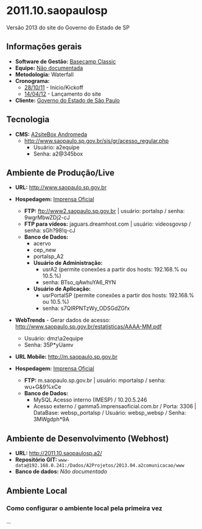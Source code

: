 # 2011.10.saopaulosp
Versão 2013 do site do Governo do Estado de SP

## Informações gerais

* **Software de Gestão:** [Basecamp Classic](https://a2comunicacao.basecamphq.com/projects/8313035-2011-10-saopaulosp/log)
* **Equipe:** [Não documentada](https://a2comunicacao.basecamphq.com/projects/8313035-2011-10-saopaulosp/todo_items/112069844/comments#comment_141871130)
* **Metodologia:** Waterfall
* **Cronograma:**
	* [28/10/11](https://a2comunicacao.basecamphq.com/milestones/25762613/comments) - Início/Kickoff
	* [14/04/12](https://a2comunicacao.basecamphq.com/milestones/25762622/comments) - Lançamento do site
* **Cliente:** [Governo do Estado de São Paulo](http://www.saopaulo.sp.gov.br/)

## Tecnologia

* **CMS:** [A2siteBox Andromeda](/projeto-web/setup/a2sitebox.md)
	* http://www.saopaulo.sp.gov.br/sis/gr/acesso_regular.php
		* Usuário: a2equipe
		* Senha: a2@345box

## Ambiente de Produção/Live

* **URL:** http://www.saopaulo.sp.gov.br
* **Hospedagem:** [Imprensa Oficial](/sandbox/hospedagem.md#imprensa-oficial)
	* **<a name="ftp">FTP</a>:** ftp://www2.saopaulo.sp.gov.br | usuário: portalsp / senha: 9wgrMbwZDj2-cJ
	* **<a name="ftp">FTP para vídeos</a>:** jaguars.dreamhost.com | usuário: videosgovsp / senha: sGh?98!q-cJ
	* **Banco de Dados:** 
		* acervo
		* cep_new
		* portalsp_A2
		* **Usuário de Administração:**
			* usrA2 (permite conexões a partir dos hosts: 192.168.% ou 10.5.%)
			* senha: BTso_qAwhuYA6_RYN
		* **Usuário de Aplicação:**
			* usrPortalSP (permite conexões a partir dos hosts: 192.168.% ou 10.5.%)
			* senha: s7QIRPNTzWy_ODSGdZGfx
* **WebTrends** - Gerar dados de acesso: http://www.saopaulo.sp.gov.br/estatisticas/AAAA-MM.pdf
	* Usuário: dmz\a2equipe
	* Senha: 35P*yUamv

* **URL Mobile:** http://m.saopaulo.sp.gov.br
* **Hospedagem:** [Imprensa Oficial](/sandbox/hospedagem.md#imprensa-oficial)
	* **<a name="ftp">FTP</a>:** m.saopaulo.sp.gov.br | usuário: mportalsp / senha: wu+G&9%xCe
	* **Banco de Dados:** 
		* MySQL Acesso interno (IMESP) / 10.20.5.246
		* Acesso externo / gamma5.imprensaoficial.com.br / Porta: 3306 | DataBase: websp_portalsp / Usuário: websp_websp / Senha: 3MWgdph*9A

## Ambiente de Desenvolvimento (Webhost)
* **URL:** http://2011.10.saopaulosp.a2/
* **Repositório GIT:** `www-data@192.168.0.241:/Dados/A2Projetos/2013.04.a2comunicacao/www`
* **Banco de dados:** _Não documentado_

## Ambiente Local

### Como configurar o ambiente local pela primeira vez

...

